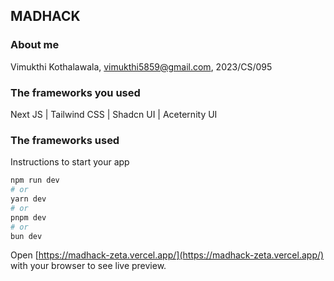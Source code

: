 ## MADHACK

### About me
Vimukthi Kothalawala, vimukthi5859@gmail.com, 2023/CS/095

### The frameworks you used
Next JS | Tailwind CSS | Shadcn UI | Aceternity UI

### The frameworks used
Instructions to start your app
```bash
npm run dev
# or
yarn dev
# or
pnpm dev
# or
bun dev
```

Open [https://madhack-zeta.vercel.app/](https://madhack-zeta.vercel.app/) with your browser to see live preview.
